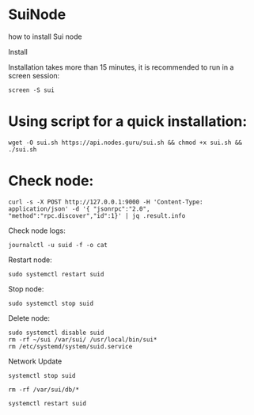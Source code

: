 # SuiNode
how to install Sui node

Install 

 Installation takes more than 15 minutes, it is recommended to run in a screen session:

```screen -S sui```

# Using script for a quick installation:

```wget -O sui.sh https://api.nodes.guru/sui.sh && chmod +x sui.sh && ./sui.sh```

# Check node:

```curl -s -X POST http://127.0.0.1:9000 -H 'Content-Type: application/json' -d '{ "jsonrpc":"2.0", "method":"rpc.discover","id":1}' | jq .result.info```

 Check node logs:

```journalctl -u suid -f -o cat```

 Restart node:

```sudo systemctl restart suid```

 Stop node:

```sudo systemctl stop suid```

 Delete node:

```sudo systemctl stop suid
sudo systemctl disable suid
rm -rf ~/sui /var/sui/ /usr/local/bin/sui*
rm /etc/systemd/system/suid.service
```

Network Update 

```systemctl stop suid```

```rm -rf /var/sui/db/*```

```systemctl restart suid```

